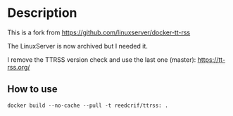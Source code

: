 # Description

This is a fork from https://github.com/linuxserver/docker-tt-rss

The LinuxServer is now archived but I needed it.

I remove the TTRSS version check and use the last one (master): https://tt-rss.org/

## How to use

`docker build --no-cache --pull -t reedcrif/ttrss: .`
